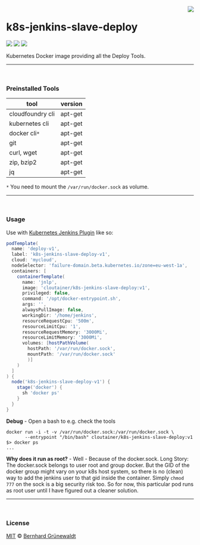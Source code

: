 <img src="https://cloutainer.github.io/documentation/images/cloutainer.svg?v5" align="right">

# k8s-jenkins-slave-deploy

[![](https://codeclou.github.io/doc/badges/generated/docker-image-size-670.svg)](https://hub.docker.com/r/cloutainer/k8s-jenkins-slave-oracle-java/tags/) [![](https://codeclou.github.io/doc/badges/generated/docker-from-ubuntu-16.04.svg)](https://www.ubuntu.com/) [![](https://codeclou.github.io/doc/badges/generated/docker-run-as-root.svg)](https://docs.docker.com/engine/reference/builder/#/user)


Kubernetes Docker image providing all the Deploy Tools.

-----
&nbsp;

### Preinstalled Tools

| tool | version |
|------|---------|
| cloudfoundry cli | apt-get |
| kubernetes cli | apt-get |
| docker cli`*` | apt-get |
| git | apt-get |
| curl, wget | apt-get |
| zip, bzip2 | apt-get |
| jq | apt-get |

`*` You need to mount the `/var/run/docker.sock` as volume.

-----
&nbsp;

### Usage


Use with [Kubernetes Jenkins Plugin](https://github.com/jenkinsci/kubernetes-plugin) like so:

```groovy
podTemplate(
  name: 'deploy-v1',
  label: 'k8s-jenkins-slave-deploy-v1',
  cloud: 'mycloud',
  nodeSelector: 'failure-domain.beta.kubernetes.io/zone=eu-west-1a',
  containers: [
    containerTemplate(
      name: 'jnlp',
      image: 'cloutainer/k8s-jenkins-slave-deploy:v1',
      privileged: false,
      command: '/opt/docker-entrypoint.sh',
      args: '',
      alwaysPullImage: false,
      workingDir: '/home/jenkins',
      resourceRequestCpu: '500m',
      resourceLimitCpu: '1',
      resourceRequestMemory: '3000Mi',
      resourceLimitMemory: '3000Mi',
      volumes: [hostPathVolume(
        hostPath: '/var/run/docker.sock',
        mountPath: '/var/run/docker.sock'
        )]
    )
  ]
) {
  node('k8s-jenkins-slave-deploy-v1') {
    stage('docker') {
      sh 'docker ps'
    }
  }
}
```

**Debug** - Open a bash to e.g. check the tools

```
docker run -i -t -v /var/run/docker.sock:/var/run/docker.sock \
       --entrypoint "/bin/bash" cloutainer/k8s-jenkins-slave-deploy:v1
$> docker ps
...
```

**Why does it run as root?** - Well - Because of the docker.sock.
Long Story: The docker.sock belongs to user root and group docker.
But the GID of the docker group might vary on your k8s host system,
so there is no (clean) way to add the jenkins user to that gid inside the container.
Simply `chmod 777` on the sock is a big security risk too.
So for now, this particular pod runs as root user until I have figured out a cleaner solution.

-----
&nbsp;

### License

[MIT](https://github.com/cloutainer/k8s-jenkins-slave-deploy/blob/master/LICENSE) © [Bernhard Grünewaldt](https://github.com/clouless)
